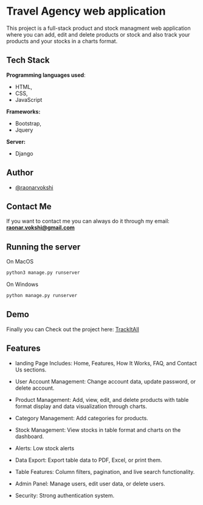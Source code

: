 
# Travel Agency web application

This project is a full-stack product and stock managment web application where you can add, edit and delete products or stock and also track your products and your stocks in a charts format.
## Tech Stack

**Programming languages used**: 
* HTML, 
* CSS, 
* JavaScript

**Frameworks:** 
* Bootstrap, 
* Jquery


**Server:** 
- Django

## Author

- [@raonarvokshi](https://www.github.com/raonarvokshi)


## Contact Me

If you want to contact me you can always do it through my email:
**raonar.vokshi@gmail.com**
## Running the server

On MacOS
```bash
python3 manage.py runserver
```

On Windows
```bash
python manage.py runserver
```
## Demo

Finally you can Check out the project here: [TrackItAll](https://trackitall.onrender.com)
## Features

- landing Page Includes: Home, Features, How It Works, FAQ, and Contact Us sections.

- User Account Management: Change account data, update password, or delete account.

- Product Management: Add, view, edit, and delete products with table format display and data visualization through charts.

- Category Management: Add categories for products.

- Stock Management: View stocks in table format and charts on the dashboard.

- Alerts: Low stock alerts

- Data Export: Export table data to PDF, Excel, or print them.

- Table Features: Column filters, pagination, and live search functionality.

- Admin Panel: Manage users, edit user data, or delete users.

- Security: Strong authentication system.

